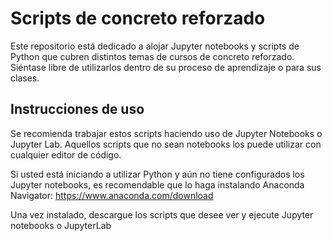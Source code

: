 # Scripts de concreto reforzado
Este repositorio está dedicado a alojar Jupyter notebooks y scripts de Python que cubren distintos temas de cursos de concreto reforzado.
Siéntase libre de utilizarlos dentro de su proceso de aprendizaje o para sus clases.

## Instrucciones de uso
Se recomienda trabajar estos scripts haciendo uso de Jupyter Notebooks o Jupyter Lab. Aquellos scripts que no sean notebooks los puede utilizar con cualquier editor de código.

Si usted está iniciando a utilizar Python y aún no tiene configurados los Jupyter notebooks, es recomendable que lo haga instalando Anaconda Navigator: https://www.anaconda.com/download

Una vez instalado, descargue los scripts que desee ver y ejecute Jupyter notebooks o JupyterLab
